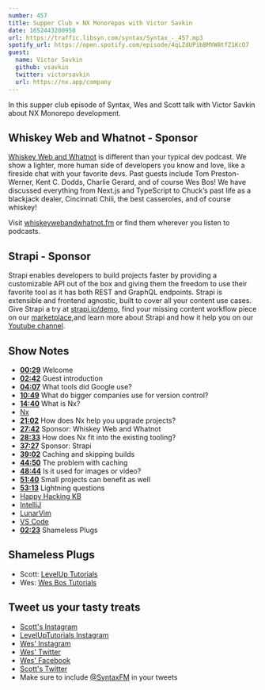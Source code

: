 ```yaml
---
number: 457
title: Supper Club × NX Monorepos with Victor Savkin
date: 1652443200950
url: https://traffic.libsyn.com/syntax/Syntax_-_457.mp3
spotify_url: https://open.spotify.com/episode/4qLZdUPibBMYW8tfZ1KcO7
guest:
  name: Victor Savkin
  github: vsavkin
  twitter: victorsavkin
  url: https://nx.app/company
---
```


In this supper club episode of Syntax, Wes and Scott talk with Victor Savkin about NX Monorepo development.

## Whiskey Web and Whatnot  - Sponsor

[Whiskey Web and Whatnot](https://www.whiskeywebandwhatnot.fm) is different than your typical dev podcast. We show a lighter, more human side of developers you know and love, like a fireside chat with your favorite devs. Past guests include Tom Preston-Werner, Kent C. Dodds, Charlie Gerard, and of course Wes Bos! We have discussed everything from Next.js and TypeScript to Chuck’s past life as a blackjack dealer, Cincinnati Chili, the best casseroles, and of course whiskey!

Visit [whiskeywebandwhatnot.fm](https://www.whiskeywebandwhatnot.fm) or find them wherever you listen to podcasts.

## Strapi - Sponsor

Strapi enables developers to build projects faster by providing a customizable API out of the box and giving them the freedom to use their favorite tool as it has both REST and GraphQL endpoints. Strapi is extensible and frontend agnostic, built to cover all your content use cases. Give Strapi a try at [strapi.io/demo](https://strapi.io/demo), find your missing content workflow piece on our [marketplace](https://market.strapi.io),and learn more about Strapi and how it help you on our [Youtube channel](https://www.youtube.com/c/Strapi).

## Show Notes

* **[00:29](#t=00:29)** Welcome
* **[02:42](#t=02:42)** Guest introduction
* **[04:07](#t=04:07)** What tools did Google use?
* **[10:49](#t=10:49)** What do bigger companies use for version control?
* **[14:40](#t=14:40)** What is Nx?
* [Nx](https://nx.dev)
* **[21:02](#t=21:02)** How does Nx help you upgrade projects?
* **[27:42](#t=27:42)** Sponsor: Whiskey Web and Whatnot
* **[28:33](#t=28:33)** How does Nx fit into the existing tooling?
* **[37:27](#t=37:27)** Sponsor: Strapi
* **[39:02](#t=39:02)** Caching and skipping builds
* **[44:50](#t=44:50)** The problem with caching
* **[48:44](#t=48:44)** Is it used for images or video?
* **[51:40](#t=51:40)** Small projects can benefit as well
* **[53:13](#t=53:13)** Lightning questions
* [Happy Hacking KB](https://happyhackingkb.com)
* [IntelliJ](https://www.jetbrains.com/idea/)
* [LunarVim](https://www.lunarvim.org)
* [VS Code](https://code.visualstudio.com)
* **[02:23](#t=02:23)** Shameless Plugs

## Shameless Plugs

* Scott: [LevelUp Tutorials](https://leveluptutorials.com/tutorials/keystone-js/introduction)
* Wes: [Wes Bos Tutorials](https://wesbos.com/courses)

## Tweet us your tasty treats

* [Scott's Instagram](https://www.instagram.com/stolinski/)
* [LevelUpTutorials Instagram](https://www.instagram.com/LevelUpTutorials/)
* [Wes' Instagram](https://www.instagram.com/wesbos/)
* [Wes' Twitter](https://twitter.com/wesbos)
* [Wes' Facebook](https://www.facebook.com/wesbos.developer)
* [Scott's Twitter](https://twitter.com/stolinski)
* Make sure to include [@SyntaxFM](https://twitter.com/SyntaxFM) in your tweets
